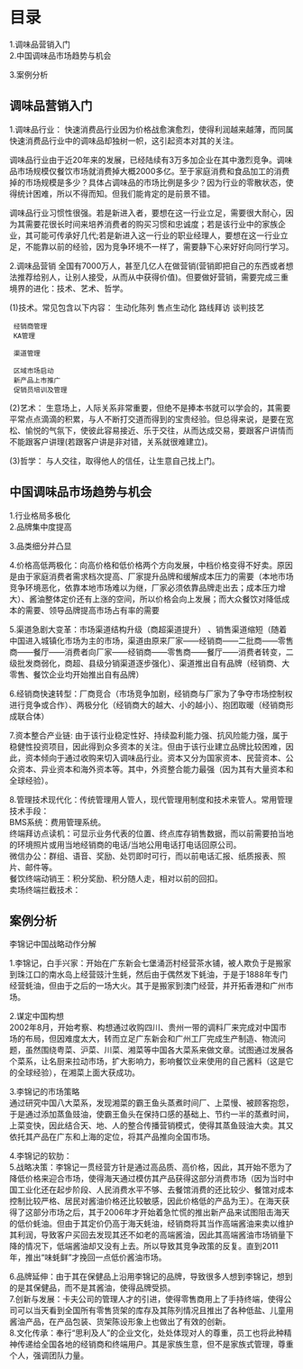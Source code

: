 # 目录
1.调味品营销入门   
2.中国调味品市场趋势与机会 
  
3.案例分析   


## 调味品营销入门 
1.调味品行业：
  快速消费品行业因为价格战愈演愈烈，使得利润越来越薄，而同属快速消费品行业中的调味品却独树一帜，这引起资本对其的关注。
  
  调味品行业由于近20年来的发展，已经陆续有3万多加企业在其中激烈竞争。调味品市场规模仅餐饮市场就消费掉大概2000多亿。至于家庭消费和食品加工的消费掉的市场规模是多少？具体占调味品的市场比例是多少？因为行业的零散状态，使得统计困难，所以不得而知。但我们能肯定的是前景不错。

  调味品行业习惯性很强。若是新进入者，要想在这一行业立足，需要很大耐心，因为其需要花很长时间来培养消费者的购买习惯和忠诚度；若是该行业中的家族企业，其可能可传承好几代;若是新进入这一行业的职业经理人，要想在这一行业立足，不能靠以前的经验，因为竞争环境不一样了，需要静下心来好好向同行学习。

2.调味品营销
  全国有7000万人，甚至几亿人在做营销(营销即把自己的东西或者想法推荐给别人，让别人接受，从而从中获得价值)。但要做好营销，需要完成三重境界的进化：技术、艺术、哲学。   

  (1)技术。常见包含以下内容：
     生动化陈列
     售点生动化
     路线拜访
     谈判技艺
     
     经销商管理
     KA管理

     渠道管理
     
     区域市场启动
     新产品上市推广
     促销员培训及管理     
     
  (2)艺术：
    生意场上，人际关系非常重要，但绝不是捧本书就可以学会的，其需要平常点点滴滴的积累，与人不断打交道而得到的宝贵经验。但总得来说，是要在宽松、愉悦的气氛下，使彼此容易接近、乐于交往，从而达成交易，要跟客户讲情而不能跟客户讲理(若跟客户讲是非对错，关系就很难建立)。  

  (3)哲学：
    与人交往，取得他人的信任，让生意自己找上门。

## 中国调味品市场趋势与机会 
1.行业格局多极化  
2.品牌集中度提高   

3.品类细分并凸显  

4.价格高低两极化：向高价格和低价格两个方向发展，中档价格变得不好卖。原因是由于家庭消费者需求档次提高、厂家提升品牌和缓解成本压力的需要（本地市场竞争环境恶化，依靠本地市场难以为继，厂家必须依靠品牌走出去；成本压力增大）、酱油整体定价还有上涨的空间，所以价格会向上发展；而大众餐饮对降低成本的需要、领导品牌提高市场占有率的需要

5.渠道急剧大变革：市场渠道结构升级（商超渠道提升） 、销售渠道缩短（随着中国进入城镇化市场为主的市场，渠道由原来厂家——经销商——二批商——零售商——餐厅——消费者向厂家——经销商——零售商——餐厅——消费者转变，二级批发商弱化，商超、县级分销渠道逐步强化）、渠道推出自有品牌（经销商、大零售、餐饮企业均开始推出自有品牌）

6.经销商快速转型：厂商竞合（市场竞争加剧，经销商与厂家为了争夺市场控制权进行竞争或合作）、两极分化（经销商大的越大、小的越小）、抱团取暖（经销商形成联合体）

7.资本整合产业链: 由于该行业稳定性好、持续盈利能力强、抗风险能力强，属于稳健性投资项目，因此得到众多资本的关注。但由于该行业建立品牌比较困难，因此，资本倾向于通过收购来切入调味品行业。资本又分为国家资本、民营资本、公众资本、异业资本和海外资本等。其中，外资整合能力最强（因为其有大量资本和全球经验）。

8.管理技术现代化：传统管理用人管人，现代管理用制度和技术来管人。常用管理技术手段：   
  BMS系统：费用管理系统。      
  终端拜访点读机：可显示业务代表的位置、终点库存销售数据，而以前需要拍当地的环境照片或用当地经销商的电话/当地公用电话打电话回原公司。     
  微信办公：群组、语音、奖励、处罚即时可行，而以前电话汇报、纸质报表、照片、邮件等。      
  餐饮终端动销王：积分奖励、积分随人走，相对以前的回扣。      
  卖场终端拦截技术：    
  

## 案例分析
李锦记中国战略动作分解

1.李锦记，白手兴家：开始在广东新会七堡涌沥村经营茶水铺，被人欺负于是搬家到珠江口的南水岛上经营豉汁生蚝，然后由于偶然发下蚝油，于是于1888年专门经营蚝油，但由于之后的一场大火。其于是搬家到澳门经营，并开拓香港和广州市场。    

2.谋定中国构想   
2002年8月，开始考察、构想通过收购四川、贵州一带的调料厂来完成对中国市场的布局，但因难度太大，转而立足广东新会和广州工厂完成生产制造、物流问题，虽然围绕粤菜、沪菜、川菜、湘菜等中国各大菜系来做文章。试图通过发展各个菜系，让名厨来拉动市场，扩大影响力，影响餐饮业来使用的自己酱料（这是它的全球经验），在湘菜上面大获成功。   

3.李锦记的市场策略   
  通过研究中国八大菜系，发现湘菜的霸王鱼头蒸煮时间厂、上菜慢、被顾客抱怨，于是通过添加蒸鱼豉油，使霸王鱼头在保持口感的基础上、节约一半的蒸煮时间，上菜变快，因此结合天、地、人的整合传播营销模式，使得其蒸鱼豉油大卖。其又依托其产品在广东和上海的定位，将其产品推向全国市场。    
  
4.李锦记的软肋：    
5.战略决策：李锦记一贯经营方针是通过高品质、高价格，因此，其开始不愿为了降低价格来迎合市场，使得海天通过模仿其产品获得这部分消费市场（因为当时中国工业化还在起步阶段、人民消费水平不够、去餐馆消费的还比较少、餐馆对成本控制比较严格、居民对酱油价格还比较敏感，因此价格低的产品为王）。在海天获得了这部分市场之后，其于2006年才开始着急忙慌的推出新产品来试图阻击海天的低价蚝油。但由于其定价仍高于海天蚝油，经销商将其当作高端酱油来卖以维护其利润，导致客户买回去发现其还不如老的高端酱油，因此其高端酱油市场销量下降的情况下，低端酱油却又没有上去。所以导致其竞争政策的反复。直到2011年，推出“味蚝鲜”才挽回一点低价酱油市场。      

6.品牌延伸：由于其在保健品上沿用李锦记的品牌，导致很多人想到李锦记，想到的是其保健品，而不是其酱油，使得品牌受损。     
7.创新与发展：卡夫公司的管理人才的引进，使得零售商用上了手持终端，使得公司可以当天看到全国所有零售货架的库存及其陈列情况且推出了各种低盐、儿童用酱油产品，在产品包装、货架陈设形象上也做出了有效的创新。    
8.文化传承：奉行“思利及人”的企业文化，处处体现对人的尊重，员工也将此种精神传递给全国各地的经销商和终端用户。其是家族生意，但不是家族式管理，尊重个人，强调团队力量。     
